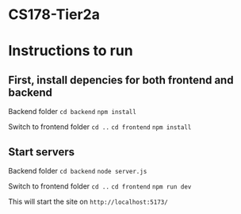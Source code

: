 # CS178-Tier2a

# Instructions to run

## First, install depencies for both frontend and backend

Backend folder
`cd backend`
`npm install`

Switch to frontend folder
`cd ..`
`cd frontend`
`npm install`

## Start servers

Backend folder
`cd backend` 
`node server.js`

Switch to frontend folder
`cd ..` 
`cd frontend`
`npm run dev`

This will start the site on `http://localhost:5173/`